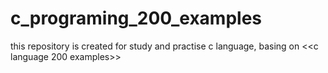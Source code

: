 # c_programing_200_examples
this repository is created for study and practise c language, basing on <<c language 200 examples>>
